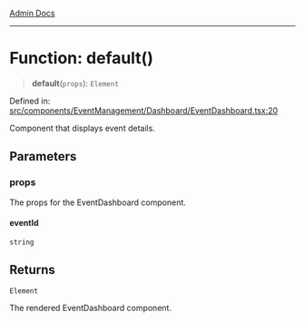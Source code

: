[Admin Docs](/)

***

# Function: default()

> **default**(`props`): `Element`

Defined in: [src/components/EventManagement/Dashboard/EventDashboard.tsx:20](https://github.com/gautam-divyanshu/talawa-admin/blob/7e5a95aa37ca1c5b95489b6b18ea8cf85fb3559b/src/components/EventManagement/Dashboard/EventDashboard.tsx#L20)

Component that displays event details.

## Parameters

### props

The props for the EventDashboard component.

#### eventId

`string`

## Returns

`Element`

The rendered EventDashboard component.
